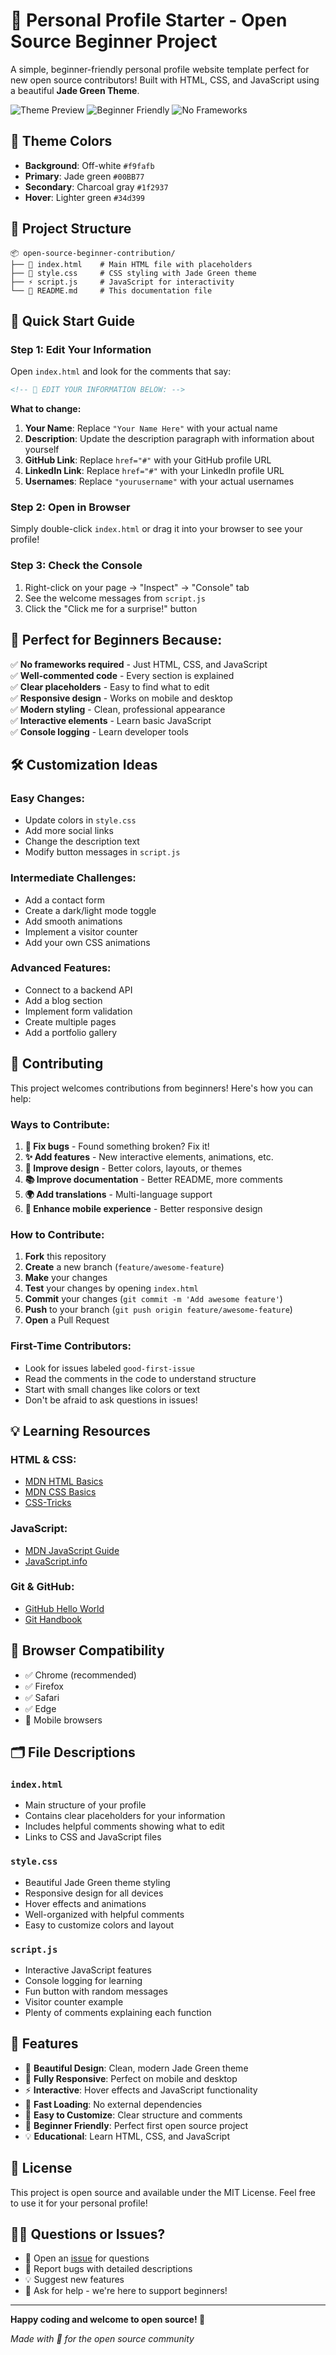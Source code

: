 # 🌟 Personal Profile Starter - Open Source Beginner Project

A simple, beginner-friendly personal profile website template perfect for new open source contributors! Built with HTML, CSS, and JavaScript using a beautiful **Jade Green Theme**.

![Theme Preview](https://img.shields.io/badge/Theme-Jade%20Green-00BB77?style=for-the-badge)
![Beginner Friendly](https://img.shields.io/badge/Beginner-Friendly-34d399?style=for-the-badge)
![No Frameworks](https://img.shields.io/badge/No%20Frameworks-Pure%20HTML%2FCSS%2FJS-1f2937?style=for-the-badge)

## 🎨 Theme Colors
- **Background**: Off-white `#f9fafb`
- **Primary**: Jade green `#00BB77`
- **Secondary**: Charcoal gray `#1f2937`
- **Hover**: Lighter green `#34d399`

## 📁 Project Structure
```
📦 open-source-beginner-contribution/
├── 📄 index.html    # Main HTML file with placeholders
├── 🎨 style.css     # CSS styling with Jade Green theme
├── ⚡ script.js     # JavaScript for interactivity
└── 📖 README.md     # This documentation file
```

## 🚀 Quick Start Guide

### Step 1: Edit Your Information
Open `index.html` and look for the comments that say:
```html
<!-- 🎯 EDIT YOUR INFORMATION BELOW: -->
```

**What to change:**
1. **Your Name**: Replace `"Your Name Here"` with your actual name
2. **Description**: Update the description paragraph with information about yourself
3. **GitHub Link**: Replace `href="#"` with your GitHub profile URL
4. **LinkedIn Link**: Replace `href="#"` with your LinkedIn profile URL
5. **Usernames**: Replace `"yourusername"` with your actual usernames

### Step 2: Open in Browser
Simply double-click `index.html` or drag it into your browser to see your profile!

### Step 3: Check the Console
1. Right-click on your page → "Inspect" → "Console" tab
2. See the welcome messages from `script.js`
3. Click the "Click me for a surprise!" button

## 🎯 Perfect for Beginners Because:

✅ **No frameworks required** - Just HTML, CSS, and JavaScript  
✅ **Well-commented code** - Every section is explained  
✅ **Clear placeholders** - Easy to find what to edit  
✅ **Responsive design** - Works on mobile and desktop  
✅ **Modern styling** - Clean, professional appearance  
✅ **Interactive elements** - Learn basic JavaScript  
✅ **Console logging** - Learn developer tools  

## 🛠️ Customization Ideas

### Easy Changes:
- Update colors in `style.css`
- Add more social links
- Change the description text
- Modify button messages in `script.js`

### Intermediate Challenges:
- Add a contact form
- Create a dark/light mode toggle
- Add smooth animations
- Implement a visitor counter
- Add your own CSS animations

### Advanced Features:
- Connect to a backend API
- Add a blog section
- Implement form validation
- Create multiple pages
- Add a portfolio gallery

## 🤝 Contributing

This project welcomes contributions from beginners! Here's how you can help:

### Ways to Contribute:
1. **🐛 Fix bugs** - Found something broken? Fix it!
2. **✨ Add features** - New interactive elements, animations, etc.
3. **🎨 Improve design** - Better colors, layouts, or themes
4. **📚 Improve documentation** - Better README, more comments
5. **🌍 Add translations** - Multi-language support
6. **📱 Enhance mobile experience** - Better responsive design

### How to Contribute:
1. **Fork** this repository
2. **Create** a new branch (`feature/awesome-feature`)
3. **Make** your changes
4. **Test** your changes by opening `index.html`
5. **Commit** your changes (`git commit -m 'Add awesome feature'`)
6. **Push** to your branch (`git push origin feature/awesome-feature`)
7. **Open** a Pull Request

### First-Time Contributors:
- Look for issues labeled `good-first-issue`
- Read the comments in the code to understand structure
- Start with small changes like colors or text
- Don't be afraid to ask questions in issues!

## 💡 Learning Resources

### HTML & CSS:
- [MDN HTML Basics](https://developer.mozilla.org/en-US/docs/Web/HTML)
- [MDN CSS Basics](https://developer.mozilla.org/en-US/docs/Web/CSS)
- [CSS-Tricks](https://css-tricks.com/)

### JavaScript:
- [MDN JavaScript Guide](https://developer.mozilla.org/en-US/docs/Web/JavaScript)
- [JavaScript.info](https://javascript.info/)

### Git & GitHub:
- [GitHub Hello World](https://guides.github.com/activities/hello-world/)
- [Git Handbook](https://guides.github.com/introduction/git-handbook/)

## 📱 Browser Compatibility
- ✅ Chrome (recommended)
- ✅ Firefox
- ✅ Safari
- ✅ Edge
- 📱 Mobile browsers

## 🗂️ File Descriptions

### `index.html`
- Main structure of your profile
- Contains clear placeholders for your information
- Includes helpful comments showing what to edit
- Links to CSS and JavaScript files

### `style.css`
- Beautiful Jade Green theme styling
- Responsive design for all devices
- Hover effects and animations
- Well-organized with helpful comments
- Easy to customize colors and layout

### `script.js`
- Interactive JavaScript features
- Console logging for learning
- Fun button with random messages
- Visitor counter example
- Plenty of comments explaining each function

## 🎉 Features

- 🎨 **Beautiful Design**: Clean, modern Jade Green theme
- 📱 **Fully Responsive**: Perfect on mobile and desktop
- ⚡ **Interactive**: Hover effects and JavaScript functionality
- 🚀 **Fast Loading**: No external dependencies
- 🔧 **Easy to Customize**: Clear structure and comments
- 🎯 **Beginner Friendly**: Perfect first open source project
- 💡 **Educational**: Learn HTML, CSS, and JavaScript

## 📄 License

This project is open source and available under the MIT License. Feel free to use it for your personal profile!

## 🙋‍♂️ Questions or Issues?

- 💬 Open an [issue](../../issues) for questions
- 🐛 Report bugs with detailed descriptions
- 💡 Suggest new features
- 🤝 Ask for help - we're here to support beginners!

---

**Happy coding and welcome to open source! 🎉**

*Made with 💚 for the open source community*
